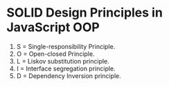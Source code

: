 # SOLID Design Principles in JavaScript OOP

1. S = Single-responsibility Principle.
2. O = Open-closed Principle.
3. L = Liskov substitution principle.
4. I = Interface segregation principle.
5. D = Dependency Inversion principle.